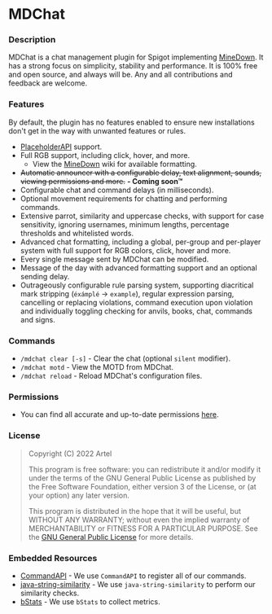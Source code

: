 # MDChat

### Description
MDChat is a chat management plugin for Spigot implementing [MineDown](https://github.com/Phoenix616/MineDown). It has a strong focus on simplicity, stability and
performance.
It is 100% free and open source, and always will be. Any and all contributions and feedback are welcome.

### Features
By default, the plugin has no features enabled to ensure new installations don't get in the way with unwanted features or rules.
* [PlaceholderAPI](https://www.spigotmc.org/resources/6245/) support.
* Full RGB support, including click, hover, and more.
  * View the [MineDown](https://github.com/Phoenix616/MineDown) wiki for available formatting.
* ~~Automatic announcer with a configurable delay, text alignment, sounds, viewing permissions and more.~~ **- Coming soon™️**
* Configurable chat and command delays (in milliseconds).
* Optional movement requirements for chatting and performing commands.
* Extensive parrot, similarity and uppercase checks, with support for case sensitivity, ignoring usernames, minimum lengths, percentage thresholds and whitelisted words.
* Advanced chat formatting, including a global, per-group and per-player system with full support for RGB colors, click, hover and more.
* Every single message sent by MDChat can be modified.
* Message of the day with advanced formatting support and an optional sending delay.
* Outrageously configurable rule parsing system, supporting diacritical mark stripping (`éxámplé` -> `example`), regular expression parsing, cancelling or replacing violations, command execution upon violation and individually toggling checking for anvils, books, chat, commands and signs.

### Commands
* `/mdchat clear [-s]` - Clear the chat (optional `silent` modifier).
* `/mdchat motd` - View the MOTD from MDChat.
* `/mdchat reload` - Reload MDChat's configuration files.

### Permissions
* You can find all accurate and up-to-date permissions [here](PERMISSIONS.md).

### License
> Copyright (C) 2022 Artel
>
> This program is free software: you can redistribute it and/or modify it under the terms of the GNU General Public
> License as published by the Free Software Foundation, either version 3 of the License, or (at your option) any later
> version.
>
> This program is distributed in the hope that it will be useful, but WITHOUT ANY WARRANTY; without even the implied
> warranty of MERCHANTABILITY or FITNESS FOR A PARTICULAR PURPOSE. See
> the [GNU General Public License](https://www.gnu.org/licenses/gpl-3.0.en.html) for more details.

### Embedded Resources
* [CommandAPI](https://github.com/JorelAli/CommandAPI) - We use `CommandAPI` to register all of our commands.
* [java-string-similarity](https://github.com/tdebatty/java-string-similarity) - We use `java-string-similarity` to perform our similarity checks.
* [bStats](https://github.com/Bastian/bStats) - We use `bStats` to collect metrics.